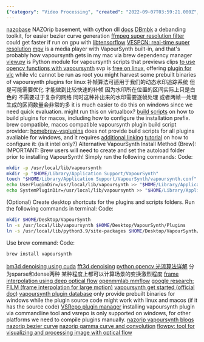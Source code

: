 ```yaml
---
{"category": "Video Processing", "created": "2022-09-07T03:59:21.000Z", "date": "2022-09-07 03:59:21", "description": "VapourSynth is a powerful video processing tool that utilizes optical flow algorithms, frame interpolation, and denoising. It seamlessly integrates with other tools like nazobase, DBmbk, and ffmpeg to enhance video quality. With support for Python scripting, users can customize the tool according to their specific requirements. VapourSynth also leverages techniques such as nazorip Bezier curve, gamma curve, convolution, and flowpy for advanced image processing capabilities.", "modified": "2022-09-18T14:48:23.408Z", "tags": ["VapourSynth", "video processing", "optical flow algorithms", "frame interpolation", "denoising", "Python scripting", "nazobase", "DBmbk", "ffmpeg"], "title": "vapoursynth 光流算法 补帧 画面优化 denoising"}
---
```

[nazobase](https://github.com/GoodManWEN/nazobase) NAZOrip basement, with cython dll [docs](https://www.nazorip.site/archives/37/)
[DBmbk](https://github.com/kewenyu/DBmbk) a debanding toolkit, for easier bezier curve generation
[ffmpeg super resolution filter](https://ffmpeg.org/ffmpeg-filters.html#sr) could get faster if run on gpu with [libtensorflow](https://www.tensorflow.org/install/lang_c)
[VESPCN: real-time super resolution](https://github.com/HighVoltageRocknRoll/sr)
[mpv](https://github.com/stax76/mpv.net) is a media player with VapourSynth built-in, and that's probably how vapoursynth gets in my mac via brew dependency manager
[view.py](https://github.com/UniversalAl/view) is Python module for vapoursynth scripts that previews clips
[to use opencv functions with vapoursynth](https://github.com/WolframRhodium/muvsfunc/wiki/OpenCV-Python-for-VapourSynth)
svp is [free on linux](https://www.svp-team.com/zh/get/#), offering [plugin for vlc](https://www.svp-team.com/wiki/SVP:VLC#Using_SVP_in_VLC) while vlc cannot be run as root
you might harvest some prebuilt binaries of vapoursynth plugins for linux
补帧算法可适用于我们的动态水印追踪系统 但是可能需要优化 才能做到比较快速的补帧 因为水印所在位置的区间实际上只是白色的 不需要过于复杂的网络 同时这种补出来的水印需要逐帧处理 或者两帧一处理 生成的区间数量会非常的多
it is much easier to do this on windows since we need quick evaluation. might run this on virtualbox?
[build scripts](https://github.com/Bl4Cc4t/homebrew-vsplugins/tree/master/Formula) on how to build plugins for macos, including how to configure the installation prefix.
brew compatible, macos compatible vapoursynth plugin build script provider: [homebrew-vsplugins](https://github.com/Bl4Cc4t/homebrew-vsplugins) does not provide build scripts for all plugins avaliable for windows, and it requires [additional linking](https://github.com/Bl4Cc4t/homebrew-vsplugins/blob/master/linkvsp.sh)
[tutorial](https://forum.doom9.org/showthread.php?t=175522) on how to configure it: (is it intel only?)
Alternative VapourSynth Install Method (Brew):
IMPORTANT: Brew users will need to create and set the autoload folder prior to installing VapourSynth! Simply run the following commands:
Code:
```bash
mkdir -p /usr/local/lib/vapoursynth
mkdir -p "$HOME/Library/Application Support/VapourSynth"
touch "$HOME/Library/Application Support/VapourSynth/vapoursynth.conf"
echo UserPluginDir=/usr/local/lib/vapoursynth >> "$HOME/Library/Application Support/VapourSynth/vapoursynth.conf"
echo SystemPluginDir=/usr/local/lib/vapoursynth >> "$HOME/Library/Application Support/VapourSynth/vapoursynth.conf"
```
(Optional) Create desktop shortcuts for the plugins and scripts folders. Run the following commands in terminal:
Code:
```bash
mkdir $HOME/Desktop/VapourSynth
ln -s /usr/local/lib/vapoursynth $HOME/Desktop/VapourSynth/Plugins
ln -s /usr/local/lib/python3.9/site-packages $HOME/Desktop/VapourSynth/Scripts
```
Use brew command:
Code:
```bash
brew install vapoursynth
```
[bm3d denoising using cuda](https://github.com/WolframRhodium/VapourSynth-BM3DCUDA)
[fft3d denoising](https://vsdb.top/plugins/fft3dfilter)
[python opencv 光流算法详解](https://learnopencv.com/optical-flow-in-opencv/) 分为sparse和dense两种 某种程度上都可以计算场景的变换激烈程度
[frame interpolation using deep optical flow](https://github.com/vineeths96/Video-Interpolation-using-Deep-Optical-Flow)
[openmmlab mmflow](https://github.com/open-mmlab/mmflow)
[google research: FILM (frame interpolation for large motion)](https://github.com/google-research/frame-interpolation)
[vapoursynth get started (official doc)](http://www.vapoursynth.com/doc/gettingstarted.html)
[vapoursynth plugin database](http://vsdb.top/) only provide prebuilt binaries for windows while the plugin source code might work with linux and macos (if it has the source code)
[VSRepo plugin manager](https://github.com/vapoursynth/vsrepo) installing vapoursynth plugin via commandline tool and vsrepo is only supported on windows, for other platforms we need to compile plugins manually.
[nazorip vapoursynth blogs](https://www.nazorip.site/category/Tutorials/)
[nazorip bezier curve](https://nazorip.site/archives/32/)
[nazorip gamma curve and convolution](https://nazorip.site/archives/56/)
[flowpy: tool for visualizing and processing image with optical flow](https://nazorip.site/archives/56/)
